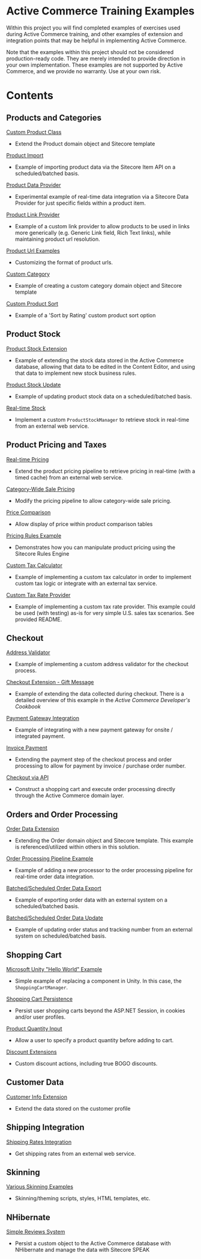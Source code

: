 Active Commerce Training Examples
========
Within this project you will find completed examples of exercises used during Active Commerce training,
and other examples of extension and integration points that may be helpful in implementing Active Commerce.

Note that the examples within this project should not be considered production-ready code. They are merely
intended to provide direction in your own implementation. These examples are not supported by Active Commerce,
and we provide no warranty. Use at your own risk.

# Contents

## Products and Categories

[Custom Product Class](./src/ActiveCommerce.Training.CustomProduct)
- Extend the Product domain object and Sitecore template

[Product Import](./src/ActiveCommerce.Training.ProductImport)
- Example of importing product data via the Sitecore Item API on a scheduled/batched basis.

[Product Data Provider](./src/ActiveCommerce.Training.ProductDataProvider)
- Experimental example of real-time data integration via a Sitecore Data Provider for just specific fields within a product item.

[Product Link Provider](./src/ActiveCommerce.Training.ProductLinkProvider)
- Example of a custom link provider to allow products to be used in links more generically (e.g. Generic Link field, Rich Text links), while maintaining product url resolution.

[Product Url Examples](./src/ActiveCommerce.Training.ProductUrl)
- Customizing the format of product urls.

[Custom Category](./src/ActiveCommerce.Training.CustomCategory)
- Example of creating a custom category domain object and Sitecore template

[Custom Product Sort](./src/ActiveCommerce.Training.SimpleReviews)
- Example of a 'Sort by Rating' custom product sort option

## Product Stock

[Product Stock Extension](./src/ActiveCommerce.Training.ProductStockExtension)
- Example of extending the stock data stored in the Active Commerce database, allowing that data to be edited in the Content Editor, and using that data to implement new stock business rules.

[Product Stock Update](./src/ActiveCommerce.Training.ProductStockUpdate)
- Example of updating product stock data on a scheduled/batched basis.

[Real-time Stock](./src/ActiveCommerce.Training.RealTimeStock)
- Implement a custom `ProductStockManager` to retrieve stock in real-time from an external web service.


## Product Pricing and Taxes

[Real-time Pricing](./src/ActiveCommerce.Training.RealTimePricing)
- Extend the product pricing pipeline to retrieve pricing in real-time (with a timed cache) from an external web service.

[Category-Wide Sale Pricing](./src/ActiveCommerce.Training.CategorySale)
- Modify the pricing pipeline to allow category-wide sale pricing.

[Price Comparison](./src/ActiveCommerce.Training.ComparePrice)
- Allow display of price within product comparison tables

[Pricing Rules Example](./src/ActiveCommerce.Training.PriceRules)
- Demonstrates how you can manipulate product pricing using the Sitecore Rules Engine

[Custom Tax Calculator](./src/ActiveCommerce.Training.TaxCalculator)
- Example of implementing a custom tax calculator in order to implement custom tax logic or integrate with an external tax service.

[Custom Tax Rate Provider](./src/ActiveCommerce.Training.TaxRateProvider)
- Example of implementing a custom tax rate provider. This example could be used (with testing) as-is for very simple U.S. sales tax scenarios. See provided README.

## Checkout

[Address Validator](./src/ActiveCommerce.Training.AddressValidator)
- Example of implementing a custom address validator for the checkout process.

[Checkout Extension - Gift Message](./src/ActiveCommerce.GiftMessage)
- Example of extending the data collected during checkout. There is a detailed overview of this example in the *Active Commerce Developer's Cookbook*

[Payment Gateway Integration](./src/ActiveCommerce.Training.OnsitePayment)
- Example of integrating with a new payment gateway for onsite / integrated payment.

[Invoice Payment](./src/ActiveCommerce.Training.InvoicePayment)
- Extending the payment step of the checkout process and order processing to allow for payment by invoice / purchase order number.

[Checkout via API](./src/ActiveCommerce.Training.CheckoutViaApi)
- Construct a shopping cart and execute order processing directly through the Active Commerce domain layer.

## Orders and Order Processing

[Order Data Extension](./src/ActiveCommerce.Training.OrderExtension)
- Extending the Order domain object and Sitecore template. This example is referenced/utilized within others in this solution.

[Order Processing Pipeline Example](./src/ActiveCommerce.Training.OrderProcessing)
- Example of adding a new processor to the order processing pipeline for real-time order data integration.

[Batched/Scheduled Order Data Export](./src/ActiveCommerce.Training.OrderBatching)
- Example of exporting order data with an external system on a scheduled/batched basis.

[Batched/Scheduled Order Data Update](./src/ActiveCommerce.Training.OrderUpdate)
- Example of updating order status and tracking number from an external system on scheduled/batched basis.


## Shopping Cart

[Microsoft Unity "Hello World" Example](./src/ActiveCommerce.Training.HelloWorld)
- Simple example of replacing a component in Unity. In this case, the `ShoppingCartManager`.

[Shopping Cart Persistence](./src/ActiveCommerce.Training.CartPersistence)
- Persist user shopping carts beyond the ASP.NET Session, in cookies and/or user profiles.

[Product Quantity Input](./src/ActiveCommerce.Training.ProductQuantity)
- Allow a user to specify a product quantity before adding to cart.

[Discount Extensions](./src/ActiveCommerce.Training.Discounts)
- Custom discount actions, including true BOGO discounts.

## Customer Data

[Customer Info Extension](./src/ActiveCommerce.Training.CustomerInfo)
- Extend the data stored on the customer profile


## Shipping Integration

[Shipping Rates Integration](./src/ActiveCommerce.Training.ShippingIntegration)
- Get shipping rates from an external web service.


## Skinning

[Various Skinning Examples](./src/ActiveCommerce.Training.Web)
- Skinning/theming scripts, styles, HTML templates, etc.

## NHibernate

[Simple Reviews System](./src/ActiveCommerce.Training.SimpleReviews)
- Persist a custom object to the Active Commerce database with NHibernate and manage the data with Sitecore SPEAK